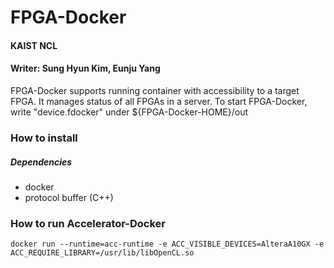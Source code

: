 # FPGA-Docker

#### KAIST NCL 
#### Writer: Sung Hyun Kim, Eunju Yang

FPGA-Docker supports running container with accessibility to a target FPGA.
It manages status of all FPGAs in a server.
To start FPGA-Docker, write "device.fdocker" under ${FPGA-Docker-HOME}/out


### How to install

##### Dependencies

- docker
- protocol buffer (C++)


### How to run Accelerator-Docker

` docker run --runtime=acc-runtime -e ACC_VISIBLE_DEVICES=AlteraA10GX -e ACC_REQUIRE_LIBRARY=/usr/lib/libOpenCL.so `


